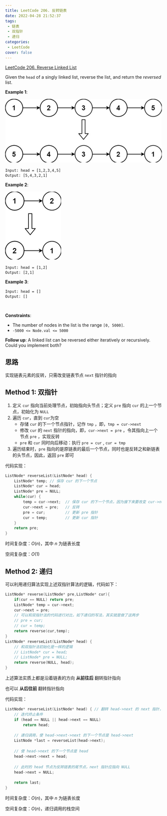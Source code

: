 ```yaml
---
title: LeetCode 206. 反转链表
date: 2022-04-28 21:52:37
tags: 
 - 链表
 - 双指针
 - 递归
categories:
 - LeetCode
cover: false
---
```



[LeetCode 206. Reverse Linked List](https://leetcode-cn.com/problems/reverse-linked-list/)

Given the `head` of a singly linked list, reverse the list, and return the *reversed* list.

**Example 1**:

![](LeetCode206-反转链表/1.png)

    Input: head = [1,2,3,4,5]
    Output: [5,4,3,2,1]


**Example 2**:

![](LeetCode206-反转链表/2.png)

    Input: head = [1,2]
    Output: [2,1]

**Example 3**:

    Input: head = []
    Output: []
 

**Constraints**:
 - The number of nodes in the list is the range `[0, 5000]`.
 - `-5000 <= Node.val <= 5000`
 

**Follow up**: A linked list can be reversed either iteratively or recursively. Could you implement both?

## 思路

实现链表元素的反转，只需改变链表节点 `next` 指针的指向


## Method 1: 双指针

1. 定义 `cur` 指向当前处理节点，初始指向头节点；定义 `pre` 指向 `cur` 的上一个节点，初始化为 `NULL`
2. 遍历 `cur`，直到 `cur`为空
    - 存储 `cur` 的下一个节点指针，记作 `tmp` ，即，`tmp = cur->next` 
    - 修改 `cur` 的 `next` 指针的指向，即，`cur->next = pre` ，令其指向上一个节点 `pre` ，实现反转
    - `pre` 和 `cur` 同时向后移动：执行 `pre = cur` , `cur = tmp`
3. 遍历结束时，`pre` 指向的是原链表的最后一个节点，同时也是反转之和新链表的头节点，因此，返回 `pre` 即可


代码实现：
```cpp
ListNode* reverseList(ListNode* head) {
    ListNode* temp; // 保存 cur 的下一个节点
    ListNode* cur = head;
    ListNode* pre = NULL;
    while(cur) {
        temp = cur->next;  // 保存 cur 的下一个节点，因为接下来要改变 cur->next
        cur->next = pre;   // 反转
        pre = cur;         // 更新 pre 指针
        cur = temp;        // 更新 cur 指针
    }
    return pre;
}
```

时间复杂度：$O(n)$，其中 $n$ 为链表长度

空间复杂度：$O(1)$


## Method 2: 递归

可以利用递归算法实现上述双指针算法的逻辑，代码如下：
```cpp
ListNode* reverse(ListNode* pre,ListNode* cur){
    if(cur == NULL) return pre;
    ListNode* temp = cur->next;
    cur->next = pre;
    // 可以和双指针法的代码进行对比，如下递归的写法，其实就是做了这两步
    // pre = cur;
    // cur = temp;
    return reverse(cur,temp);
}
ListNode* reverseList(ListNode* head) {
    // 和双指针法初始化是一样的逻辑
    // ListNode* cur = head;
    // ListNode* pre = NULL;
    return reverse(NULL, head);
}
```

上述算法实质上都是沿着链表的方向 **从前往后** 翻转指针指向

也可以 **从后往前** 翻转指针指向

代码实现：

```cpp
ListNode* reverseList(ListNode* head) { // 翻转 head->next 的 next 指针，使其指向 head
    // 迭代终止条件
    if (head == NULL || head->next == NULL)
        return head;
    
    // 递归调用，使 head->next->next 的下一个节点是 head->next
    ListNode *last = reverseList(head->next);

    // 使 head->next 的下一个节点是 head
    head->next->next = head;

    // 此时的 head 节点为反转链表的尾节点，next 指针应指向 NULL
    head->next = NULL;

    return last;
}
```

时间复杂度：$O(n)$，其中 $n$ 为链表长度

空间复杂度：$O(n)$，递归调用的栈空间
